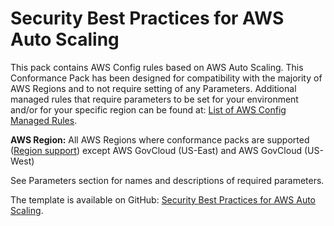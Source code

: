 # Security Best Practices for AWS Auto Scaling<a name="security-best-practices-for-AutoScaling"></a>

 This pack contains AWS Config rules based on AWS Auto Scaling\. This Conformance Pack has been designed for compatibility with the majority of AWS Regions and to not require setting of any Parameters\. Additional managed rules that require parameters to be set for your environment and/or for your specific region can be found at: [List of AWS Config Managed Rules](https://docs.aws.amazon.com/config/latest/developerguide/managed-rules-by-aws-config.html)\. 

**AWS Region:** All AWS Regions where conformance packs are supported \([Region support](https://docs.aws.amazon.com/config/latest/developerguide/conformance-packs.html#conformance-packs-regions)\) except AWS GovCloud \(US\-East\) and AWS GovCloud \(US\-West\)

 See Parameters section for names and descriptions of required parameters\. 

The template is available on GitHub: [Security Best Practices for AWS Auto Scaling](https://github.com/awslabs/aws-config-rules/blob/master/aws-config-conformance-packs/Security-Best-Practices-for-AutoScaling.yaml)\.